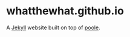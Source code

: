 # whatthewhat.github.io

A [Jekyll](http://jekyllrb.com/) website built on top of [poole](http://getpoole.com/).
